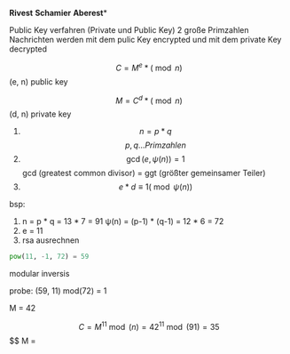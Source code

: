 **Rivest**
**Schamier**
**Aberest***

Public Key verfahren (Private und Public Key)
2 große Primzahlen
Nachrichten werden mit dem pulic Key encrypted und mit dem private Key decrypted

$$
C = M^e * (\bmod{n})
$$
(e, n) public key

$$
M = C^d * (\bmod{n})
$$
(d, n) private key

1. $$ n = p*q $$$$ p,q \dots Primzahlen $$
2. $$ \gcd(e, \psi(n)) = 1 $$
gcd (greatest common divisor) = ggt (größter gemeinsamer Teiler)
3. $$ e*d \equiv 1 (\bmod{\psi(n)}) $$

bsp:

1. n = p * q = 13 * 7 = 91
	ψ(n) = (p-1) * (q-1) = 12 * 6 = 72
2. e = 11
3. rsa ausrechnen

```python
pow(11, -1, 72) = 59
```
modular inversis

probe:
	(59, 11) mod(72) = 1

M = 42

$$ C = M^{11} \bmod(n) = 42^{11} \bmod(91) = 35 $$
$$ M = 